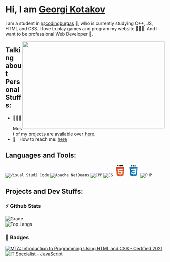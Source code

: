 # Hi, I am [Georgi Kotakov](https://github.com/ggkotakov20)

I am a student in [@codingburgas](https://github.com/codingburgas) 🏫, who is currently studying C++, JS, HTML and CSS. I love to play games and program my website 👨🏻‍💻. And I want to be professional Web Developer 🥇.

<img align="right" height="275" width="450" alt="" src="https://jwalaayurvedic.com/Image/programming.gif" />

## Talking about Personal Stuffs:

- 👨🏻‍💻 &nbsp; Most of my projects are available over [here](https://github.com/ggkotakov20?tab=repositories).
- 📧 &nbsp; How to reach me: [here](mailto:ggkotakov20@codingburgas.bg)


## Languages and Tools:

<code><img alt="Visual Studi Code" width="32px" src="https://upload.wikimedia.org/wikipedia/commons/thumb/9/9a/Visual_Studio_Code_1.35_icon.svg/2048px-Visual_Studio_Code_1.35_icon.svg.png"></code>
<code><img alt="Apache NetBeans" width="32px" src="https://upload.wikimedia.org/wikipedia/commons/thumb/9/98/Apache_NetBeans_Logo.svg/444px-Apache_NetBeans_Logo.svg.png"></code>
<code><img alt="CPP" width="32px" src="https://upload.wikimedia.org/wikipedia/commons/thumb/1/18/ISO_C%2B%2B_Logo.svg/306px-ISO_C%2B%2B_Logo.svg.png" ></code>
<code><img alt="JS" width="34px" src="https://upload.wikimedia.org/wikipedia/commons/thumb/9/99/Unofficial_JavaScript_logo_2.svg/1200px-Unofficial_JavaScript_logo_2.svg.png" ></code>
<code><img alt="HTML5" width="37px" src="https://raw.githubusercontent.com/github/explore/80688e429a7d4ef2fca1e82350fe8e3517d3494d/topics/html/html.png" ></code>
<code><img alt="CSS3" width="37px" src="https://raw.githubusercontent.com/github/explore/80688e429a7d4ef2fca1e82350fe8e3517d3494d/topics/css/css.png" ></code>
<code><img alt="PHP" width="37px" src="https://upload.wikimedia.org/wikipedia/commons/2/27/PHP-logo.svg" ></code>



## Projects and Dev Stuffs:

### ⚡ Github Stats

![Grade](https://github-readme-stats.vercel.app/api?username=ggkotakov20&show_icons=true&theme=tokyonight&count_private=true)<br>
![Top Langs](https://github-readme-stats.vercel.app/api/top-langs/?username=ggkotakov20&layout=compact&theme=tokyonight&count_private=true)
  
### 🏅 Badges

[![MTA: Introduction to Programming Using HTML and CSS - Certified 2021](https://images.credly.com/size/110x110/images/241488f4-9110-41aa-804e-51a8f8ba430d/MTA-Introduction_to_Programming_Using_HTML_and_CSS-600x600.png)](http://www.credly.com/badges/50443da3-91dc-4cda-b602-2a9db3d76249 "MTA: Introduction to Programming Using HTML and CSS - Certified 2021")
[![IT Specialist - JavaScript](https://images.credly.com/size/110x110/images/ef99b79e-fd54-4eb5-b2a4-bf17e92a4837/ITS-Badges_JavaScript_1200px.png)](https://www.credly.com/earner/earned/badge/b90ddf18-58e8-408c-a9ed-c9107a226f00 "IT Specialist - JavaScript")
